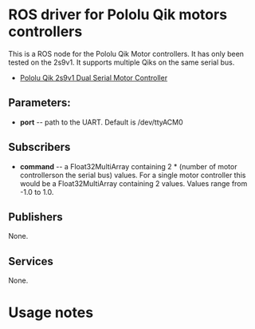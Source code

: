 # ROS driver for Pololu Qik motors controllers

This is a ROS node for the Pololu Qik Motor controllers. It has only been tested on the 2s9v1. It supports multiple Qiks on the same serial bus.

* [Pololu Qik 2s9v1 Dual Serial Motor Controller](https://www.pololu.com/product/1110)

## Parameters:

* **port** -- path to the UART. Default is /dev/ttyACM0

## Subscribers
* **command** -- a Float32MultiArray containing 2 * (number of motor controllerson the serial bus) values. For a single motor controller this would be a Float32MultiArray containing 2 values. Values range from -1.0 to 1.0.

## Publishers
None.

## Services
None.

# Usage notes

